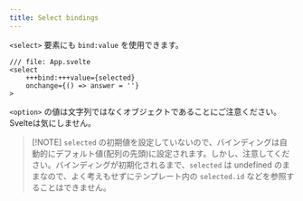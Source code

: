```yaml
---
title: Select bindings
---
```


`<select>` 要素にも `bind:value` を使用できます。

```svelte
/// file: App.svelte
<select
    +++bind:+++value={selected}
    onchange={() => answer = ''}
>
```

`<option>` の値は文字列ではなくオブジェクトであることにご注意ください。Svelteは気にしません。

> [!NOTE] `selected` の初期値を設定していないので、バインディングは自動的にデフォルト値(配列の先頭)に設定されます。しかし、注意してください。バインディングが初期化されるまで、`selected` は undefined のままなので、よく考えもせずにテンプレート内の `selected.id` などを参照することはできません。
